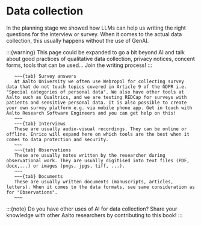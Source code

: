 # Data collection

In the planning stage we showed how LLMs can help us writing the right questions for the interview or survey. When it comes to the actual data collection, this usually happens without the use of GenAI.

:::{warning}
This page could be expanded to go a bit beyond AI and talk about good practices of qualitative data collection, privacy notices, concent forms, tools that can be used... Join the writing process!
:::


```{tabs}
   ~~~{tab} Survey answers
   At Aalto University we often use Webropol for collecting survey data that do not touch topics covered in Article 9 of the GDPR i.e. "Special categories of personal data". We also have other tools at Aalto such as Qualtrics, and we are testing REDCap for surveys with patients and sensitive personal data. It is also possible to create your own survey platform e.g. via mobile phone app. Get in touch with Aalto Research Software Engineers and you can get help on this!
   ~~~
   ~~~{tab} Interviews
   These are usually audio-visual recordings. They can be online or offline. Enrico will expand here on which tools are the best when it comes to data protection and security.
   ~~~
   ~~~{tab} Observations
   These are usually notes written by the researcher during observational work. They are usually digitised into text files (PDF, docx,...) or images (pngs, jpgs, tiff, ...). 
   ~~~
   ~~~{tab} Documents
   These are usually written documents (manuscripts, articles, letters). When it comes to the data formats, see same consideration as for "Observations".
   ~~~
```

:::{note}
Do you have other uses of AI for data collection? Share your knowledge with other Aalto researchers by contributing to this book!
:::